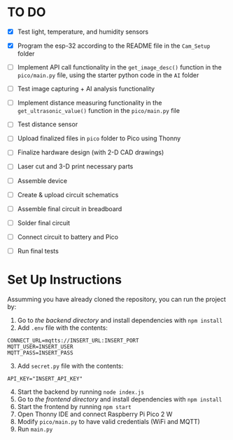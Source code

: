 # TO DO

- [X] Test light, temperature, and humidity sensors
- [X] Program the esp-32 according to the README file in the `Cam_Setup` folder
- [ ] Implement API call functionality in the `get_image_desc()` function in the `pico/main.py` file, using the starter python code in the `AI` folder
- [ ] Test image capturing + AI analysis functionality
- [ ] Implement distance measuring functionality in the `get_ultrasonic_value()` function in the `pico/main.py` file
- [ ] Test distance sensor
- [ ] Upload finalized files in `pico` folder to Pico using Thonny
- [ ] Finalize hardware design (with 2-D CAD drawings)
- [ ] Laser cut and 3-D print necessary parts
- [ ] Assemble device
- [ ] Create & upload circuit schematics 
- [ ] Assemble final circuit in breadboard
- [ ] Solder final circuit
- [ ] Connect circuit to battery and Pico
- [ ] Run final tests
    


# Set Up Instructions

Assumming you have already cloned the repository, you can run the project by:

1. Go to *the backend directory* and install dependencies with `npm install`
2. Add `.env` file with the contents:

```
CONNECT_URL=mqtts://INSERT_URL:INSERT_PORT
MQTT_USER=INSERT_USER
MQTT_PASS=INSERT_PASS
```
3. Add `secret.py` file with the contents:

```
API_KEY="INSERT_API_KEY"
```

4. Start the backend by running `node index.js`
5. Go to *the frontend directory* and install dependencies with `npm install`
6. Start the frontend by running `npm start`
7. Open Thonny IDE and connect Raspberry Pi Pico 2 W
8. Modify `pico/main.py` to have valid credentials (WiFi and MQTT)
9. Run `main.py`

